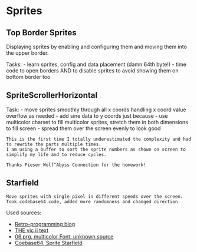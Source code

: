 # Sprites

## Top Border Sprites

Displaying sprites by enabling and configuring them and moving them into the upper border.

Tasks:
    - learn sprites, config and data placement (damn 64th byte!)
    - time code to open borders AND to disable sprites to avoid showing them on bottom border too

## SpriteScrollerHorizontal

Task:
    - move sprites smoothly through all x coords handling x coord value overflow as needed
    - add sine data to y coords just because
    - use multicolor charset to fill multicolor sprites, stretch them in both dimensions to fill screen
    - spread them over the screen evenly to look good

    This is the first time I totally underestimated the complexity and had to rewrite the parts multiple times.
    I am using a buffer to sort the sprite numbers as shown on screen to simplify my life and to reduce cycles.
    
    Thanks Fieser Wolf^Abyss Connection for the homework!

## Starfield

    Move sprites with single pixel in different speeds over the screen. Took codebase64 code, added more randomness and changed direction.

Used sources:
- [Retro-programming blog](https://www.retro-programming.de/programming/assembler/demo-effekte/oberen-unteren-rand-offnen/)
- [THE vic ii text](http://www.zimmers.net/cbmpics/cbm/c64/vic-ii.txt)
- [06.prg, multicolor Font, unknown source](404)
- [Coebase64, Sprite Starfield](https://codebase64.org/doku.php?id=base:8_sprite_starfield&s[]=sprite&s[]=starfield)
